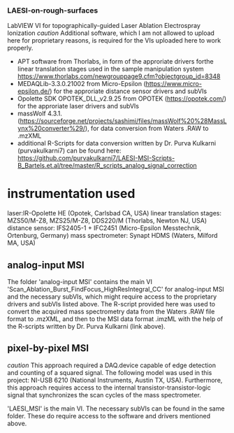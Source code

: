### LAESI-on-rough-surfaces
LabVIEW VI for topographically-guided Laser Ablation Electrospray Ionization
*caution* Additional software, which I am not allowed to upload here for proprietary reasons, is required for the VIs uploaded here to work properly. 
- APT software from Thorlabs, in form of the approriate drivers forthe linear translation stages used in the sample manipulation system https://www.thorlabs.com/newgrouppage9.cfm?objectgroup_id=8348
- MEDAQLib-3.3.0.21002 from Micro-Epsilon (https://www.micro-epsilon.de/) for the approriate distance sensor drivers and subVIs
- Opolette SDK OPOTEK_DLL_v2.9.25 from OPOTEK (https://opotek.com/) for the approriate laser drivers and subVIs
- massWolf 4.3.1. (https://sourceforge.net/projects/sashimi/files/massWolf%20%28MassLynx%20converter%29/), for data conversion from Waters .RAW to .mzXML
- additional R-Scripts for data conversion written by Dr. Purva Kulkarni (purvakulkarni7) can be found here: https://github.com/purvakulkarni7/LAESI-MSI-Scripts-B_Bartels.et.al/tree/master/R_scripts_analog_signal_correction

# instrumentation used
laser:IR-Opolette HE (Opotek, Carlsbad CA, USA)
linear translation stages: MZS50/M-Z8, MZS25/M-Z8, DDS220/M (Thorlabs, Newton NJ, USA) 
distance sensor: IFS2405-1 + IFC2451 (Micro-Epsilon Messtechnik, Ortenburg, Germany)
mass spectrometer: Synapt HDMS (Waters, Milford MA, USA)

## analog-input MSI
The folder 'analog-input MSI' contains the main VI 'Scan_Ablation_Burst_FindFocus_HighResIntegral_CC' for analog-input MSI and the necessary subVIs, which might require access to the proprietary drivers and subVIs listed above.
The R-script provided here was used to convert the acquired mass spectrometry data from the Waters .RAW file format to .mzXML, and then to  the MSI data format .imzML with the help of the R-scripts written by Dr. Purva Kulkarni (link above).

## pixel-by-pixel MSI
*caution* This approach required a DAQ.device capable of edge detection and counting of a squared signal. 
The following model was used in this project: NI-USB 6210 (National Instruments, Austin TX, USA).
Furthermore, this approach requires access to the internal transistor-transistor-logic signal that synchronizes the scan cycles of the mass spectrometer.

'LAESI_MSI' is the main VI. The necessary subVIs can be found in the same folder. These do require access to the software and drivers mentioned above.


